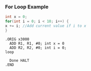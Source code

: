 ### For Loop Example

```java
int x = 0;
for(int i = 0; i < 10; i++) {
x += i; //Add current value if i to x
}
```

``` 
.ORIG x3000
  ADD R1, R1, #0; int x = 0
  ADD R2, R2, #0; int i = 0;
loop   

  Done HALT
.END


```